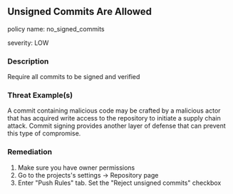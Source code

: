 ## Unsigned Commits Are Allowed
policy name: no_signed_commits

severity: LOW

### Description
Require all commits to be signed and verified

### Threat Example(s)
A commit containing malicious code may be crafted by a malicious actor that has acquired write access to the repository to initiate a supply chain attack. Commit signing provides another layer of defense that can prevent this type of compromise.



### Remediation
1. Make sure you have owner permissions
2. Go to the projects's settings -> Repository page
3. Enter "Push Rules" tab. Set the "Reject unsigned commits" checkbox




